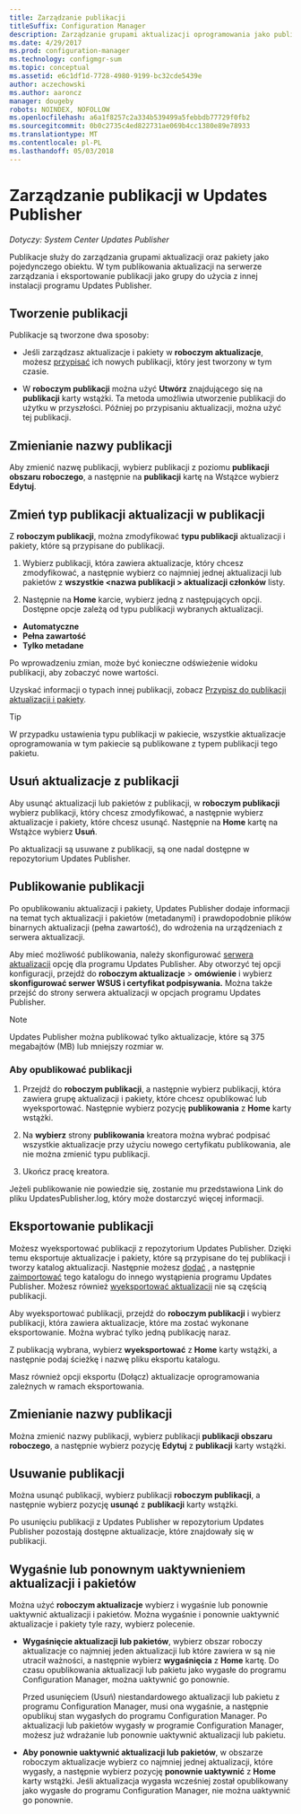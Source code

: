```yaml
---
title: Zarządzanie publikacji
titleSuffix: Configuration Manager
description: Zarządzanie grupami aktualizacji oprogramowania jako publikacji z programem System Center Updates Publisher
ms.date: 4/29/2017
ms.prod: configuration-manager
ms.technology: configmgr-sum
ms.topic: conceptual
ms.assetid: e6c1df1d-7728-4980-9199-bc32cde5439e
author: aczechowski
ms.author: aaroncz
manager: dougeby
robots: NOINDEX, NOFOLLOW
ms.openlocfilehash: a6a1f8257c2a334b539499a5febbdb77729f0fb2
ms.sourcegitcommit: 0b0c2735c4ed822731ae069b4cc1380e89e78933
ms.translationtype: MT
ms.contentlocale: pl-PL
ms.lasthandoff: 05/03/2018
---
```

# <a name="manage-publications-in-updates-publisher"></a>Zarządzanie publikacji w Updates Publisher

*Dotyczy: System Center Updates Publisher*

Publikacje służy do zarządzania grupami aktualizacji oraz pakiety jako pojedynczego obiektu. W tym publikowania aktualizacji na serwerze zarządzania i eksportowanie publikacji jako grupy do użycia z innej instalacji programu Updates Publisher.

## <a name="create-publications"></a>Tworzenie publikacji
Publikacje są tworzone dwa sposoby:

-   Jeśli zarządzasz aktualizacje i pakiety w **roboczym aktualizacje**, możesz [przypisać](/sccm/sum/tools/manage-updates-with-updates-publisher#assign-updates-and-bundles-to-a-publication) ich nowych publikacji, który jest tworzony w tym czasie.

-   W **roboczym publikacji** można użyć **Utwórz** znajdującego się na **publikacji** karty wstążki. Ta metoda umożliwia utworzenie publikacji do użytku w przyszłości. Później po przypisaniu aktualizacji, można użyć tej publikacji.

## <a name="rename-a-publication"></a>Zmienianie nazwy publikacji
Aby zmienić nazwę publikacji, wybierz publikacji z poziomu **publikacji obszaru roboczego**, a następnie na **publikacji** kartę na Wstążce wybierz **Edytuj**.

## <a name="change-the-publication-type-of-updates-in-a-publication"></a>Zmień typ publikacji aktualizacji w publikacji
Z **roboczym publikacji**, można zmodyfikować **typu publikacji** aktualizacji i pakiety, które są przypisane do publikacji.

1. Wybierz publikacji, która zawiera aktualizacje, który chcesz zmodyfikować, a następnie wybierz co najmniej jednej aktualizacji lub pakietów z **wszystkie &lt;nazwa publikacji > aktualizacji członków** listy.

2. Następnie na **Home** karcie, wybierz jedną z następujących opcji. Dostępne opcje zależą od typu publikacji wybranych aktualizacji.

  -   **Automatyczne**
  -   **Pełna zawartość**
  -   **Tylko metadane**

Po wprowadzeniu zmian, może być konieczne odświeżenie widoku publikacji, aby zobaczyć nowe wartości.

Uzyskać informacji o typach innej publikacji, zobacz [Przypisz do publikacji aktualizacji i pakiety](/sccm/sum/tools/manage-updates-with-updates-publisher#assign-updates-and-bundles-to-a-publication).

> [!TIP]    
> W przypadku ustawienia typu publikacji w pakiecie, wszystkie aktualizacje oprogramowania w tym pakiecie są publikowane z typem publikacji tego pakietu.

## <a name="remove-updates-from-a-publication"></a>Usuń aktualizacje z publikacji
Aby usunąć aktualizacji lub pakietów z publikacji, w **roboczym publikacji** wybierz publikacji, który chcesz zmodyfikować, a następnie wybierz aktualizacje i pakiety, które chcesz usunąć. Następnie na **Home** kartę na Wstążce wybierz **Usuń**.

Po aktualizacji są usuwane z publikacji, są one nadal dostępne w repozytorium Updates Publisher.

## <a name="publish-publications"></a>Publikowanie publikacji
Po opublikowaniu aktualizacji i pakiety, Updates Publisher dodaje informacji na temat tych aktualizacji i pakietów (metadanymi) i prawdopodobnie plików binarnych aktualizacji (pełna zawartość), do wdrożenia na urządzeniach z serwera aktualizacji.

Aby mieć możliwość publikowania, należy skonfigurować [serwera aktualizacji](/sccm/sum/tools/updates-publisher-options#update-server) opcję dla programu Updates Publisher. Aby otworzyć tej opcji konfiguracji, przejdź do **roboczym aktualizacje** &gt; **omówienie** i wybierz **skonfigurować serwer WSUS i certyfikat podpisywania.** Można także przejść do strony serwera aktualizacji w opcjach programu Updates Publisher.

> [!NOTE]   
> Updates Publisher można publikować tylko aktualizacje, które są 375 megabajtów (MB) lub mniejszy rozmiar w.

### <a name="to-publish-a-publication"></a>Aby opublikować publikacji

1.  Przejdź do **roboczym publikacji**, a następnie wybierz publikacji, która zawiera grupę aktualizacji i pakiety, które chcesz opublikować lub wyeksportować. Następnie wybierz pozycję **publikowania** z **Home** karty wstążki.

2.  Na **wybierz** strony **publikowania** kreatora można wybrać podpisać wszystkie aktualizacje przy użyciu nowego certyfikatu publikowania, ale nie można zmienić typu publikacji.

3.  Ukończ pracę kreatora.

  Jeżeli publikowanie nie powiedzie się, zostanie mu przedstawiona Link do pliku UpdatesPublisher.log, który może dostarczyć więcej informacji.

## <a name="export-a-publication"></a>Eksportowanie publikacji
Możesz wyeksportować publikacji z repozytorium Updates Publisher. Dzięki temu eksportuje aktualizacje i pakiety, które są przypisane do tej publikacji i tworzy katalog aktualizacji. Następnie możesz [dodać](/sccm/sum/tools/updates-publisher-catalogs#add-software-update-catalogs) , a następnie [zaimportować](/sccm/sum/tools/updates-publisher-catalogs#mport-updates) tego katalogu do innego wystąpienia programu Updates Publisher. Możesz również [wyeksportować aktualizacji](/sccm/sum/tools/manage-updates-with-updates-publisher#export-updates) nie są częścią publikacji.

Aby wyeksportować publikacji, przejdź do **roboczym publikacji** i wybierz publikacji, która zawiera aktualizacje, które ma zostać wykonane eksportowanie. Można wybrać tylko jedną publikację naraz.

Z publikacją wybrana, wybierz **wyeksportować** z **Home** karty wstążki, a następnie podaj ścieżkę i nazwę pliku eksportu katalogu.

Masz również opcji eksportu (Dołącz) aktualizacje oprogramowania zależnych w ramach eksportowania.

## <a name="rename-a-publication"></a>Zmienianie nazwy publikacji
Można zmienić nazwy publikacji, wybierz publikacji **publikacji obszaru roboczego**, a następnie wybierz pozycję **Edytuj** z **publikacji** karty wstążki.

## <a name="delete-a-publication"></a>Usuwanie publikacji
Można usunąć publikacji, wybierz publikacji **roboczym publikacji**, a następnie wybierz pozycję **usunąć** z **publikacji** karty wstążki.

Po usunięciu publikacji z Updates Publisher w repozytorium Updates Publisher pozostają dostępne aktualizacje, które znajdowały się w publikacji.

## <a name="expire-or-reactivate-updates-and-bundles"></a>Wygaśnie lub ponownym uaktywnieniem aktualizacji i pakietów
Można użyć **roboczym aktualizacje** wybierz i wygaśnie lub ponownie uaktywnić aktualizacji i pakietów. Można wygaśnie i ponownie uaktywnić aktualizacje i pakiety tyle razy, wybierz polecenie.

-   **Wygaśnięcie aktualizacji lub pakietów**, wybierz obszar roboczy aktualizacje co najmniej jeden aktualizacji lub które zawiera w są nie utracił ważności, a następnie wybierz **wygaśnięcia** z **Home** kartę. Do czasu opublikowania aktualizacji lub pakietu jako wygasłe do programu Configuration Manager, można uaktywnić go ponownie.

    Przed usunięciem (Usuń) niestandardowego aktualizacji lub pakietu z programu Configuration Manager, musi ona wygaśnie, a następnie opublikuj stan wygasłych do programu Configuration Manager. Po aktualizacji lub pakietów wygasły w programie Configuration Manager, możesz już wdrażanie lub ponownie uaktywnić aktualizacji lub pakietu.

-   **Aby ponownie uaktywnić aktualizacji lub pakietów**, w obszarze roboczym aktualizacje wybierz co najmniej jednej aktualizacji, które wygasły, a następnie wybierz pozycję **ponownie uaktywnić** z **Home** karty wstążki. Jeśli aktualizacja wygasła wcześniej został opublikowany jako wygasłe do programu Configuration Manager, nie można uaktywnić go ponownie.
